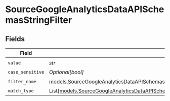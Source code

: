 # SourceGoogleAnalyticsDataAPISchemasStringFilter


## Fields

| Field                                                                                                                                                                                                                      | Type                                                                                                                                                                                                                       | Required                                                                                                                                                                                                                   | Description                                                                                                                                                                                                                |
| -------------------------------------------------------------------------------------------------------------------------------------------------------------------------------------------------------------------------- | -------------------------------------------------------------------------------------------------------------------------------------------------------------------------------------------------------------------------- | -------------------------------------------------------------------------------------------------------------------------------------------------------------------------------------------------------------------------- | -------------------------------------------------------------------------------------------------------------------------------------------------------------------------------------------------------------------------- |
| `value`                                                                                                                                                                                                                    | *str*                                                                                                                                                                                                                      | :heavy_check_mark:                                                                                                                                                                                                         | N/A                                                                                                                                                                                                                        |
| `case_sensitive`                                                                                                                                                                                                           | *Optional[bool]*                                                                                                                                                                                                           | :heavy_minus_sign:                                                                                                                                                                                                         | N/A                                                                                                                                                                                                                        |
| `filter_name`                                                                                                                                                                                                              | [models.SourceGoogleAnalyticsDataAPISchemasCustomReportsArrayDimensionFilterDimensionsFilter3FilterName](../models/sourcegoogleanalyticsdataapischemascustomreportsarraydimensionfilterdimensionsfilter3filtername.md)     | :heavy_check_mark:                                                                                                                                                                                                         | N/A                                                                                                                                                                                                                        |
| `match_type`                                                                                                                                                                                                               | List[[models.SourceGoogleAnalyticsDataAPISchemasCustomReportsArrayDimensionFilterDimensionsFilterValidEnums](../models/sourcegoogleanalyticsdataapischemascustomreportsarraydimensionfilterdimensionsfiltervalidenums.md)] | :heavy_minus_sign:                                                                                                                                                                                                         | N/A                                                                                                                                                                                                                        |